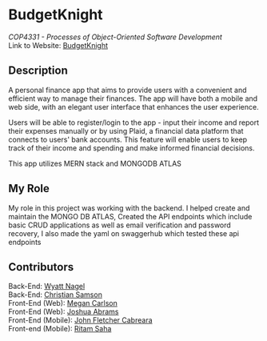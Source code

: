 # BudgetKnight
*COP4331 - Processes of Object-Oriented Software Development*
<br> Link to Website: [BudgetKnight](https://budgetknight.herokuapp.com/)

## Description
A personal finance app that aims to provide users with a convenient and efficient way to manage their finances. The app will have both a mobile and web side, with an elegant user interface that enhances the user experience.

Users will be able to register/login to the app - input their income and report their expenses manually or by using Plaid, a financial data platform that connects to users' bank accounts. This feature will enable users to keep track of their income and spending and make informed financial decisions.

This app utilizes MERN stack and MONGODB ATLAS

## My Role
My role in this project was working with the backend. I helped create and maintain the MONGO DB ATLAS, Created the API endpoints which include basic CRUD applications as well as email verification and password recovery,
I also made the yaml on swaggerhub which tested these api endpoints

## Contributors
 Back-End: [Wyatt Nagel](https://github.com/nagelwy)
<br> Back-End: [Christian Samson](https://github.com/rewindnuclear)
<br> Front-End (Web): [Megan Carlson](https://github.com/meglc)
<br> Front-End (Web): [Joshua Abrams](https://github.com/j-b-rams)
<br> Front-End (Mobile): [John Fletcher Cabreara](johncabrera77)
<br> Front-end (Mobile): [Ritam Saha](https://github.com/riptam)
